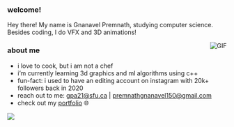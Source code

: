 <h3>welcome!</h3> 

Hey there! My name is Gnanavel Premnath, studying computer science. Besides coding, I do VFX and 3D animations!

<img align="right" alt="GIF" src="https://media1.giphy.com/media/v1.Y2lkPTc5MGI3NjExeWt4MDZ4ZWEzaG1sbWs2YWJpZWp4b3I5c3AxYnNwZXdxYm5hbHgzMCZlcD12MV9pbnRlcm5hbF9naWZfYnlfaWQmY3Q9Zw/LSKHkpRJySs5W81D7B/giphy.gif" />

<h3>about me</h3>

- i love to cook, but i am not a chef
- i’m currently learning 3d graphics and ml algorithms using c++
- fun-fact: i used to have an editing account on instagram with 20k+ followers back in 2020
- reach out to me: gpa21@sfu.ca | premnathgnanavel150@gmail.com
- check out my <a href="https://gnanavelpremnath.com/">portfolio</a> 🌐

<img align="left" src="https://media3.giphy.com/media/v1.Y2lkPTc5MGI3NjExMzZwZHM4bTNoNjd3cmx5NDI5a3VnODNlN2VqYmlvNG8xdG93N2RsaSZlcD12MV9pbnRlcm5hbF9naWZfYnlfaWQmY3Q9cw/5xRW2cUKfcyQg/giphy.gif" />
